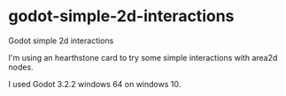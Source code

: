 # godot-simple-2d-interactions
Godot simple 2d interactions

I'm using an hearthstone card to try some simple interactions with area2d nodes.

I used Godot 3.2.2 windows 64 on windows 10.

